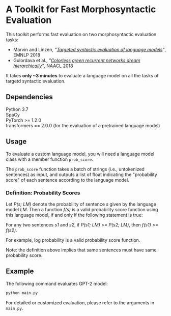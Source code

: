 # A Toolkit for Fast Morphosyntactic Evaluation
This toolkit performs fast evaluation on two morphosyntactic evaluation tasks:
- Marvin and Linzen, *"[Targeted syntactic evaluation of language models](https://www.aclweb.org/anthology/D18-1151)"*, EMNLP 2018
- Gulordava et al., *"[Colorless green recurrent networks dream hierarchically](https://www.aclweb.org/anthology/N18-1108.pdf)"*, NAACL 2018

It takes **only ~3 minutes** to evaluate a language model on all the tasks of targetd syntactic evaluation.

## Dependencies
Python 3.7 <br>
SpaCy <br>
PyTorch >= 1.2.0 <br>
transformers == 2.0.0 (for the evaluation of a pretrained language model)

## Usage
To evaluate a custom language model, you will need a language model class with a member function `prob_score`.

The `prob_score` function takes a batch of strings (i.e., untokenized sentences) as input, and outputs a list of float indicating the "probability score" of each sentence according to the language model. 

### Definition: Probability Scores
Let *P(s; LM)* denote the probability of sentence *s* given by the language model *LM*. Then a function *f(s)* is a valid probability score function using this language model, if and only if the following statement is true:

For any two sentences *s1* and *s2*, if *P(s1; LM) >= P(s2; LM)*, then *f(s1) >= f(s2)*. 

For example, log probability is a valid probability score function. 

Note: the definition above implies that same sentences must have same probability score. 

## Example
The following command evaluates GPT-2 model:
```bash
python main.py 
```
For detailed or customized evaluation, please refer to the arguments in `main.py`. 


